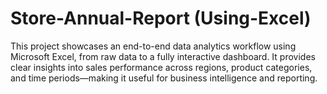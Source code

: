 # Store-Annual-Report (Using-Excel)
This project showcases an end-to-end data analytics workflow using Microsoft Excel, from raw data to a fully interactive dashboard. It provides clear insights into sales performance across regions, product categories, and time periods—making it useful for business intelligence and reporting.
